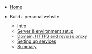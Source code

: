 <!-- docs/_sidebar.md -->

- [Home](/)

- Build a personal website
  - [Intro](/build_a_personal_website_intro)
  - [Server & environment setup](/build_a_personal_website_server_and_env_setup)
  - [Domain, HTTPS and reverse proxy](/build_a_personal_website_domain_https_and_reverse_proxy)
  - [Setting up services](/build_a_personal_website_services)
  - [Summary](/build_a_personal_website_summary)
